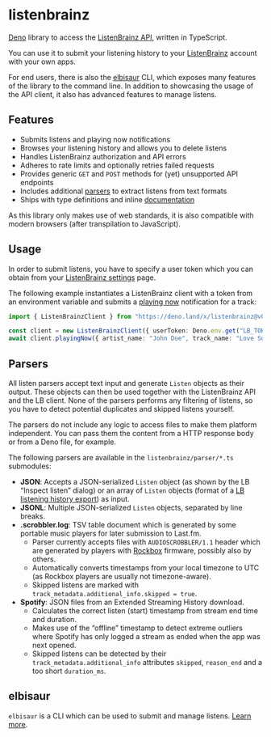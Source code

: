# listenbrainz

[Deno] library to access the [ListenBrainz API], written in TypeScript.

You can use it to submit your listening history to your [ListenBrainz] account with your own apps.

For end users, there is also the [elbisaur] CLI, which exposes many features of the library to the command line.
In addition to showcasing the usage of the API client, it also has advanced features to manage listens.

## Features

- Submits listens and playing now notifications
- Browses your listening history and allows you to delete listens
- Handles ListenBrainz authorization and API errors
- Adheres to rate limits and optionally retries failed requests
- Provides generic `GET` and `POST` methods for (yet) unsupported API endpoints
- Includes additional [parsers](#parsers) to extract listens from text formats
- Ships with type definitions and inline [documentation]

As this library only makes use of web standards, it is also compatible with modern browsers (after transpilation to JavaScript).

## Usage

In order to submit listens, you have to specify a user token which you can obtain from your [ListenBrainz settings] page.

The following example instantiates a ListenBrainz client with a token from an environment variable and submits a [playing now] notification for a track:

```ts
import { ListenBrainzClient } from "https://deno.land/x/listenbrainz@v0.7.0/client.ts";

const client = new ListenBrainzClient({ userToken: Deno.env.get("LB_TOKEN") });
await client.playingNow({ artist_name: "John Doe", track_name: "Love Song" });
```

## Parsers

All listen parsers accept text input and generate `Listen` objects as their output.
These objects can then be used together with the ListenBrainz API and the LB client.
None of the parsers performs any filtering of listens, so you have to detect potential duplicates and skipped listens yourself.

The parsers do not include any logic to access files to make them platform independent.
You can pass them the content from a HTTP response body or from a Deno file, for example.

The following parsers are available in the `listenbrainz/parser/*.ts` submodules:

- **JSON**: Accepts a JSON-serialized `Listen` object (as shown by the LB “Inspect listen” dialog) or an array of `Listen` objects (format of a [LB listening history export]) as input.
- **JSONL**: Multiple JSON-serialized `Listen` objects, separated by line breaks.
- **.scrobbler.log**: TSV table document which is generated by some portable music players for later submission to Last.fm.
  - Parser currently accepts files with `AUDIOSCROBBLER/1.1` header which are generated by players with [Rockbox] firmware, possibly also by others.
  - Automatically converts timestamps from your local timezone to UTC (as Rockbox players are usually not timezone-aware).
  - Skipped listens are marked with `track_metadata.additional_info.skipped = true`.
- **Spotify**: JSON files from an Extended Streaming History download.
  - Calculates the correct listen (start) timestamp from stream end time and duration.
  - Makes use of the “offline” timestamp to detect extreme outliers where Spotify has only logged a stream as ended when the app was next opened.
  - Skipped listens can be detected by their `track_metadata.additional_info` attributes `skipped`, `reason_end` and a too short `duration_ms`.

## elbisaur

`elbisaur` is a CLI which can be used to submit and manage listens. [Learn more][elbisaur].

[Deno]: https://deno.com/
[documentation]: https://deno.land/x/listenbrainz?doc
[elbisaur]: ./cli/README.md
[ListenBrainz]: https://listenbrainz.org/
[ListenBrainz API]: https://listenbrainz.readthedocs.io/en/latest/users/api/index.html
[ListenBrainz settings]: https://listenbrainz.org/settings/
[LB listening history export]: https://listenbrainz.org/profile/export/
[playing now]: https://listenbrainz.org/listening-now/
[Rockbox]: https://www.rockbox.org/wiki/LastFMLog
